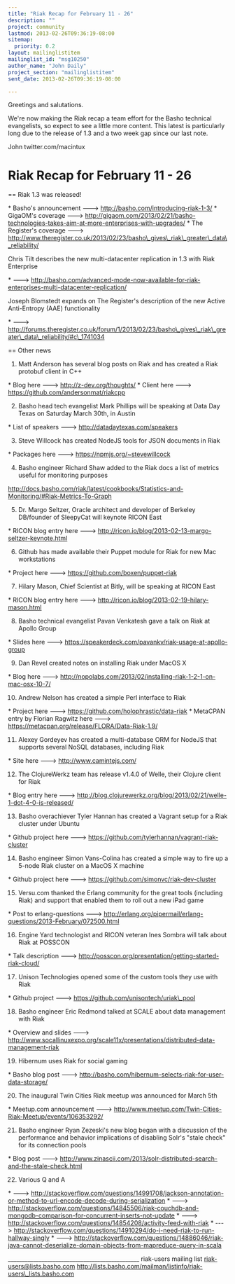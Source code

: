 ```yaml
---
title: "Riak Recap for February 11 - 26"
description: ""
project: community
lastmod: 2013-02-26T09:36:19-08:00
sitemap:
  priority: 0.2
layout: mailinglistitem
mailinglist_id: "msg10250"
author_name: "John Daily"
project_section: "mailinglistitem"
sent_date: 2013-02-26T09:36:19-08:00

---
```



Greetings and salutations.

We're now making the Riak recap a team effort for the Basho technical
evangelists, so expect to see a little more content. This latest is
particularly long due to the release of 1.3 and a two week gap since
our last note.

John
twitter.com/macintux

Riak Recap for February 11 - 26
==============================

== Riak 1.3 was released!

\* Basho's announcement ---> http://basho.com/introducing-riak-1-3/
\* GigaOM's coverage ---> 
http://gigaom.com/2013/02/21/basho-technologies-takes-aim-at-more-enterprises-with-upgrades/
\* The Register's coverage ---> 
http://www.theregister.co.uk/2013/02/23/basho\_gives\_riak\_greater\_data\_reliability/

Chris Tilt describes the new multi-datacenter replication in 1.3 with Riak 
Enterprise

\* ---> 
http://basho.com/advanced-mode-now-available-for-riak-enterprises-multi-datacenter-replication/

Joseph Blomstedt expands on The Register's description of the new Active 
Anti-Entropy (AAE) functionality

\* ---> 
http://forums.theregister.co.uk/forum/1/2013/02/23/basho\_gives\_riak\_greater\_data\_reliability/#c\_1741034


== Other news

1) Matt Anderson has several blog posts on Riak and has created a Riak protobuf 
client in C++

\* Blog here ---> http://z-dev.org/thoughts/
\* Client here ---> https://github.com/andersonmat/riakcpp

2) Basho head tech evangelist Mark Phillips will be speaking at Data Day Texas 
on Saturday March 30th, in Austin

\* List of speakers ---> http://datadaytexas.com/speakers

3) Steve Willcock has created NodeJS tools for JSON documents in Riak

\* Packages here ---> https://npmjs.org/~stevewillcock

4) Basho engineer Richard Shaw added to the Riak docs a list of metrics useful 
for monitoring purposes

http://docs.basho.com/riak/latest/cookbooks/Statistics-and-Monitoring/#Riak-Metrics-To-Graph

5) Dr. Margo Seltzer, Oracle architect and developer of Berkeley DB/founder of 
SleepyCat will keynote RICON East

\* RICON blog entry here ---> 
http://ricon.io/blog/2013-02-13-margo-seltzer-keynote.html

6) Github has made available their Puppet module for Riak for new Mac 
workstations

\* Project here ---> https://github.com/boxen/puppet-riak

7) Hilary Mason, Chief Scientist at Bitly, will be speaking at RICON East

\* RICON blog entry here ---> http://ricon.io/blog/2013-02-19-hilary-mason.html

8) Basho technical evangelist Pavan Venkatesh gave a talk on Riak at Apollo 
Group

\* Slides here ---> https://speakerdeck.com/pavankv/riak-usage-at-apollo-group

9) Dan Revel created notes on installing Riak under MacOS X

\* Blog here ---> 
http://nopolabs.com/2013/02/installing-riak-1-2-1-on-mac-osx-10-7/

10) Andrew Nelson has created a simple Perl interface to Riak

\* Project here ---> https://github.com/holophrastic/data-riak
\* MetaCPAN entry by Florian Ragwitz here ---> 
https://metacpan.org/release/FLORA/Data-Riak-1.9/

11) Alexey Gordeyev has created a multi-database ORM for NodeJS that supports 
several NoSQL databases, including Riak

\* Site here ---> http://www.camintejs.com/

12) The ClojureWerkz team has release v1.4.0 of Welle, their Clojure client for 
Riak

\* Blog entry here ---> 
http://blog.clojurewerkz.org/blog/2013/02/21/welle-1-dot-4-0-is-released/

13) Basho overachiever Tyler Hannan has created a Vagrant setup for a Riak 
cluster under Ubuntu

\* Github project here ---> https://github.com/tylerhannan/vagrant-riak-cluster

14) Basho engineer Simon Vans-Colina has created a simple way to fire up a 
5-node Riak cluster on a MacOS X machine

\* Github project here ---> https://github.com/simonvc/riak-dev-cluster

15) Versu.com thanked the Erlang community for the great tools (including Riak) 
and support that enabled them to roll out a new iPad game

\* Post to erlang-questions ---> 
http://erlang.org/pipermail/erlang-questions/2013-February/072500.html

16) Engine Yard technologist and RICON veteran Ines Sombra will talk about Riak 
at POSSCON

\* Talk description ---> 
http://posscon.org/presentation/getting-started-riak-cloud/

17) Unison Technologies opened some of the custom tools they use with Riak

\* Github project ---> https://github.com/unisontech/uriak\_pool

18) Basho engineer Eric Redmond talked at SCALE about data management with Riak

\* Overview and slides ---> 
http://www.socallinuxexpo.org/scale11x/presentations/distributed-data-management-riak

19) Hibernum uses Riak for social gaming

\* Basho blog post ---> 
http://basho.com/hibernum-selects-riak-for-user-data-storage/

20) The inaugural Twin Cities Riak meetup was announced for March 5th

\* Meetup.com announcement ---> 
http://www.meetup.com/Twin-Cities-Riak-Meetup/events/106353292/

21) Basho engineer Ryan Zezeski's new blog began with a discussion of the 
performance and behavior implications of disabling Solr's "stale check" for its 
connection pools

\* Blog post ---> 
http://www.zinascii.com/2013/solr-distributed-search-and-the-stale-check.html

22) Various Q and A

\* ---> 
http://stackoverflow.com/questions/14991708/jackson-annotation-or-method-to-url-encode-decode-during-serialization
\* ---> 
http://stackoverflow.com/questions/14845506/riak-couchdb-and-mongodb-comparison-for-concurrent-inserts-not-update
\* ---> http://stackoverflow.com/questions/14854208/activity-feed-with-riak
\* ---> 
http://stackoverflow.com/questions/14910294/do-i-need-riak-to-run-hallway-singly
\* ---> 
http://stackoverflow.com/questions/14886046/riak-java-cannot-deserialize-domain-objects-from-mapreduce-query-in-scala


\_\_\_\_\_\_\_\_\_\_\_\_\_\_\_\_\_\_\_\_\_\_\_\_\_\_\_\_\_\_\_\_\_\_\_\_\_\_\_\_\_\_\_\_\_\_\_
riak-users mailing list
riak-users@lists.basho.com
http://lists.basho.com/mailman/listinfo/riak-users\_lists.basho.com

